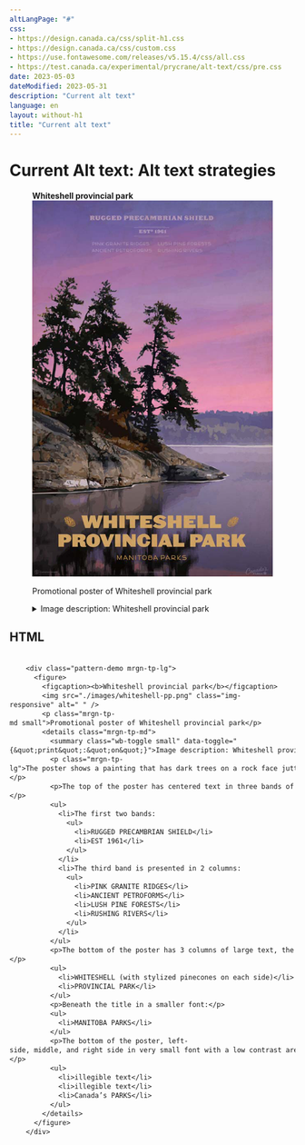```yaml
---
altLangPage: "#"
css:
- https://design.canada.ca/css/split-h1.css
- https://design.canada.ca/css/custom.css
- https://use.fontawesome.com/releases/v5.15.4/css/all.css
- https://test.canada.ca/experimental/prycrane/alt-text/css/pre.css
date: 2023-05-03
dateModified: 2023-05-31
description: "Current alt text"
language: en
layout: without-h1
title: "Current alt text"
---
```

<h1 property="name" id="wb-cont" dir="ltr"><span class="stacked"><span>Current Alt text</span>: <span>Alt text strategies</span></span></h1>
<div class="row">
  <div class="col-md-6">
    <div class="pattern-demo mrgn-tp-lg">
      <figure>
        <figcaption><b>Whiteshell provincial park</b></figcaption>
        <img src="./images/whiteshell-pp.png" class="img-responsive" alt=" " />
        <p class="mrgn-tp-md small">Promotional poster of Whiteshell provincial park</p>
        <details class="mrgn-tp-md">
          <summary class="wb-toggle small" data-toggle="{&quot;print&quot;:&quot;on&quot;}">Image description: Whiteshell provincial park</summary>
          <p class="mrgn-tp-lg">The poster shows a painting that has dark trees on a rock face jutting into a lake, a purple and pink skyline and green forest make up the background.</p>
          <p>The top of the poster has centered text in three bands of information in somewhat faded purple text that blends with the colour of the skyline:</p>
          <ul>
            <li>The first two bands:
              <ul>
                <li>RUGGED PRECAMBRIAN SHIELD</li>
                <li>EST 1961</li>
              </ul>
            </li>
            <li>The third band is presented in 2 columns:
              <ul>
                <li>PINK GRANITE RIDGES</li>
                <li>ANCIENT PETROFORMS</li>
                <li>LUSH PINE FORESTS</li>
                <li>RUSHING RIVERS</li>
              </ul>
            </li>
          </ul>
          <p>The bottom of the poster has 3 columns of large text, the first 2 are the title:</p>
          <ul>
            <li>WHITESHELL (with stylized pinecones on each side)</li>
            <li>PROVINCIAL PARK</li>
          </ul>
          <p>Beneath the title in a smaller font:</p>
          <ul>
            <li>MANITOBA PARKS</li>
          </ul>
          <p>The bottom of the poster, left-side, middle, and right side in very small font with a low contrast are:</p>
          <ul>
            <li>illegible text</li>
            <li>illegible text</li>
            <li>Canada’s PARKS</li>
          </ul>
        </details>
      </figure>
    </div>  </div>
</div>
    <h2 class="h3">HTML</h2>
    <pre><code>
&nbsp;&nbsp;&nbsp;&nbsp;&lt;div&nbsp;class=&quot;pattern&#45;demo&nbsp;mrgn&#45;tp&#45;lg&quot;&gt;
&nbsp;&nbsp;&nbsp;&nbsp;&nbsp;&nbsp;&lt;figure&gt;
&nbsp;&nbsp;&nbsp;&nbsp;&nbsp;&nbsp;&nbsp;&nbsp;&lt;figcaption&gt;&lt;b&gt;Whiteshell&nbsp;provincial&nbsp;park&lt;/b&gt;&lt;/figcaption&gt;
&nbsp;&nbsp;&nbsp;&nbsp;&nbsp;&nbsp;&nbsp;&nbsp;&lt;img&nbsp;src=&quot;./images/whiteshell&#45;pp.png&quot;&nbsp;class=&quot;img&#45;responsive&quot;&nbsp;alt=&quot;&nbsp;&quot;&nbsp;/&gt;
&nbsp;&nbsp;&nbsp;&nbsp;&nbsp;&nbsp;&nbsp;&nbsp;&lt;p&nbsp;class=&quot;mrgn&#45;tp&#45;md&nbsp;small&quot;&gt;Promotional&nbsp;poster&nbsp;of&nbsp;Whiteshell&nbsp;provincial&nbsp;park&lt;/p&gt;
&nbsp;&nbsp;&nbsp;&nbsp;&nbsp;&nbsp;&nbsp;&nbsp;&lt;details&nbsp;class=&quot;mrgn&#45;tp&#45;md&quot;&gt;
&nbsp;&nbsp;&nbsp;&nbsp;&nbsp;&nbsp;&nbsp;&nbsp;&nbsp;&nbsp;&lt;summary&nbsp;class=&quot;wb&#45;toggle&nbsp;small&quot;&nbsp;data&#45;toggle=&quot;{&amp;quot;print&amp;quot;:&amp;quot;on&amp;quot;}&quot;&gt;Image&nbsp;description:&nbsp;Whiteshell&nbsp;provincial&nbsp;park&lt;/summary&gt;
&nbsp;&nbsp;&nbsp;&nbsp;&nbsp;&nbsp;&nbsp;&nbsp;&nbsp;&nbsp;&lt;p&nbsp;class=&quot;mrgn&#45;tp&#45;lg&quot;&gt;The&nbsp;poster&nbsp;shows&nbsp;a&nbsp;painting&nbsp;that&nbsp;has&nbsp;dark&nbsp;trees&nbsp;on&nbsp;a&nbsp;rock&nbsp;face&nbsp;jutting&nbsp;into&nbsp;a&nbsp;lake,&nbsp;a&nbsp;purple&nbsp;and&nbsp;pink&nbsp;skyline&nbsp;and&nbsp;green&nbsp;forest&nbsp;make&nbsp;up&nbsp;the&nbsp;background.&lt;/p&gt;
&nbsp;&nbsp;&nbsp;&nbsp;&nbsp;&nbsp;&nbsp;&nbsp;&nbsp;&nbsp;&lt;p&gt;The&nbsp;top&nbsp;of&nbsp;the&nbsp;poster&nbsp;has&nbsp;centered&nbsp;text&nbsp;in&nbsp;three&nbsp;bands&nbsp;of&nbsp;information&nbsp;in&nbsp;somewhat&nbsp;faded&nbsp;purple&nbsp;text&nbsp;that&nbsp;blends&nbsp;with&nbsp;the&nbsp;colour&nbsp;of&nbsp;the&nbsp;skyline:&lt;/p&gt;
&nbsp;&nbsp;&nbsp;&nbsp;&nbsp;&nbsp;&nbsp;&nbsp;&nbsp;&nbsp;&lt;ul&gt;
&nbsp;&nbsp;&nbsp;&nbsp;&nbsp;&nbsp;&nbsp;&nbsp;&nbsp;&nbsp;&nbsp;&nbsp;&lt;li&gt;The&nbsp;first&nbsp;two&nbsp;bands:
&nbsp;&nbsp;&nbsp;&nbsp;&nbsp;&nbsp;&nbsp;&nbsp;&nbsp;&nbsp;&nbsp;&nbsp;&nbsp;&nbsp;&lt;ul&gt;
&nbsp;&nbsp;&nbsp;&nbsp;&nbsp;&nbsp;&nbsp;&nbsp;&nbsp;&nbsp;&nbsp;&nbsp;&nbsp;&nbsp;&nbsp;&nbsp;&lt;li&gt;RUGGED&nbsp;PRECAMBRIAN&nbsp;SHIELD&lt;/li&gt;
&nbsp;&nbsp;&nbsp;&nbsp;&nbsp;&nbsp;&nbsp;&nbsp;&nbsp;&nbsp;&nbsp;&nbsp;&nbsp;&nbsp;&nbsp;&nbsp;&lt;li&gt;EST&nbsp;1961&lt;/li&gt;
&nbsp;&nbsp;&nbsp;&nbsp;&nbsp;&nbsp;&nbsp;&nbsp;&nbsp;&nbsp;&nbsp;&nbsp;&nbsp;&nbsp;&lt;/ul&gt;
&nbsp;&nbsp;&nbsp;&nbsp;&nbsp;&nbsp;&nbsp;&nbsp;&nbsp;&nbsp;&nbsp;&nbsp;&lt;/li&gt;
&nbsp;&nbsp;&nbsp;&nbsp;&nbsp;&nbsp;&nbsp;&nbsp;&nbsp;&nbsp;&nbsp;&nbsp;&lt;li&gt;The&nbsp;third&nbsp;band&nbsp;is&nbsp;presented&nbsp;in&nbsp;2&nbsp;columns:
&nbsp;&nbsp;&nbsp;&nbsp;&nbsp;&nbsp;&nbsp;&nbsp;&nbsp;&nbsp;&nbsp;&nbsp;&nbsp;&nbsp;&lt;ul&gt;
&nbsp;&nbsp;&nbsp;&nbsp;&nbsp;&nbsp;&nbsp;&nbsp;&nbsp;&nbsp;&nbsp;&nbsp;&nbsp;&nbsp;&nbsp;&nbsp;&lt;li&gt;PINK&nbsp;GRANITE&nbsp;RIDGES&lt;/li&gt;
&nbsp;&nbsp;&nbsp;&nbsp;&nbsp;&nbsp;&nbsp;&nbsp;&nbsp;&nbsp;&nbsp;&nbsp;&nbsp;&nbsp;&nbsp;&nbsp;&lt;li&gt;ANCIENT&nbsp;PETROFORMS&lt;/li&gt;
&nbsp;&nbsp;&nbsp;&nbsp;&nbsp;&nbsp;&nbsp;&nbsp;&nbsp;&nbsp;&nbsp;&nbsp;&nbsp;&nbsp;&nbsp;&nbsp;&lt;li&gt;LUSH&nbsp;PINE&nbsp;FORESTS&lt;/li&gt;
&nbsp;&nbsp;&nbsp;&nbsp;&nbsp;&nbsp;&nbsp;&nbsp;&nbsp;&nbsp;&nbsp;&nbsp;&nbsp;&nbsp;&nbsp;&nbsp;&lt;li&gt;RUSHING&nbsp;RIVERS&lt;/li&gt;
&nbsp;&nbsp;&nbsp;&nbsp;&nbsp;&nbsp;&nbsp;&nbsp;&nbsp;&nbsp;&nbsp;&nbsp;&nbsp;&nbsp;&lt;/ul&gt;
&nbsp;&nbsp;&nbsp;&nbsp;&nbsp;&nbsp;&nbsp;&nbsp;&nbsp;&nbsp;&nbsp;&nbsp;&lt;/li&gt;
&nbsp;&nbsp;&nbsp;&nbsp;&nbsp;&nbsp;&nbsp;&nbsp;&nbsp;&nbsp;&lt;/ul&gt;
&nbsp;&nbsp;&nbsp;&nbsp;&nbsp;&nbsp;&nbsp;&nbsp;&nbsp;&nbsp;&lt;p&gt;The&nbsp;bottom&nbsp;of&nbsp;the&nbsp;poster&nbsp;has&nbsp;3&nbsp;columns&nbsp;of&nbsp;large&nbsp;text,&nbsp;the&nbsp;first&nbsp;2&nbsp;are&nbsp;the&nbsp;title:&lt;/p&gt;
&nbsp;&nbsp;&nbsp;&nbsp;&nbsp;&nbsp;&nbsp;&nbsp;&nbsp;&nbsp;&lt;ul&gt;
&nbsp;&nbsp;&nbsp;&nbsp;&nbsp;&nbsp;&nbsp;&nbsp;&nbsp;&nbsp;&nbsp;&nbsp;&lt;li&gt;WHITESHELL&nbsp;(with&nbsp;stylized&nbsp;pinecones&nbsp;on&nbsp;each&nbsp;side)&lt;/li&gt;
&nbsp;&nbsp;&nbsp;&nbsp;&nbsp;&nbsp;&nbsp;&nbsp;&nbsp;&nbsp;&nbsp;&nbsp;&lt;li&gt;PROVINCIAL&nbsp;PARK&lt;/li&gt;
&nbsp;&nbsp;&nbsp;&nbsp;&nbsp;&nbsp;&nbsp;&nbsp;&nbsp;&nbsp;&lt;/ul&gt;
&nbsp;&nbsp;&nbsp;&nbsp;&nbsp;&nbsp;&nbsp;&nbsp;&nbsp;&nbsp;&lt;p&gt;Beneath&nbsp;the&nbsp;title&nbsp;in&nbsp;a&nbsp;smaller&nbsp;font:&lt;/p&gt;
&nbsp;&nbsp;&nbsp;&nbsp;&nbsp;&nbsp;&nbsp;&nbsp;&nbsp;&nbsp;&lt;ul&gt;
&nbsp;&nbsp;&nbsp;&nbsp;&nbsp;&nbsp;&nbsp;&nbsp;&nbsp;&nbsp;&nbsp;&nbsp;&lt;li&gt;MANITOBA&nbsp;PARKS&lt;/li&gt;
&nbsp;&nbsp;&nbsp;&nbsp;&nbsp;&nbsp;&nbsp;&nbsp;&nbsp;&nbsp;&lt;/ul&gt;
&nbsp;&nbsp;&nbsp;&nbsp;&nbsp;&nbsp;&nbsp;&nbsp;&nbsp;&nbsp;&lt;p&gt;The&nbsp;bottom&nbsp;of&nbsp;the&nbsp;poster,&nbsp;left&#45;side,&nbsp;middle,&nbsp;and&nbsp;right&nbsp;side&nbsp;in&nbsp;very&nbsp;small&nbsp;font&nbsp;with&nbsp;a&nbsp;low&nbsp;contrast&nbsp;are:&lt;/p&gt;
&nbsp;&nbsp;&nbsp;&nbsp;&nbsp;&nbsp;&nbsp;&nbsp;&nbsp;&nbsp;&lt;ul&gt;
&nbsp;&nbsp;&nbsp;&nbsp;&nbsp;&nbsp;&nbsp;&nbsp;&nbsp;&nbsp;&nbsp;&nbsp;&lt;li&gt;illegible&nbsp;text&lt;/li&gt;
&nbsp;&nbsp;&nbsp;&nbsp;&nbsp;&nbsp;&nbsp;&nbsp;&nbsp;&nbsp;&nbsp;&nbsp;&lt;li&gt;illegible&nbsp;text&lt;/li&gt;
&nbsp;&nbsp;&nbsp;&nbsp;&nbsp;&nbsp;&nbsp;&nbsp;&nbsp;&nbsp;&nbsp;&nbsp;&lt;li&gt;Canada’s&nbsp;PARKS&lt;/li&gt;
&nbsp;&nbsp;&nbsp;&nbsp;&nbsp;&nbsp;&nbsp;&nbsp;&nbsp;&nbsp;&lt;/ul&gt;
&nbsp;&nbsp;&nbsp;&nbsp;&nbsp;&nbsp;&nbsp;&nbsp;&lt;/details&gt;
&nbsp;&nbsp;&nbsp;&nbsp;&nbsp;&nbsp;&lt;/figure&gt;
&nbsp;&nbsp;&nbsp;&nbsp;&lt;/div&gt;
	
</code></pre>

